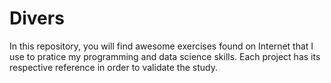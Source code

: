 # Divers
In this repository, you will find awesome exercises found on Internet that I use to pratice my programming and data science skills. Each project has its respective reference in order to validate the study.
